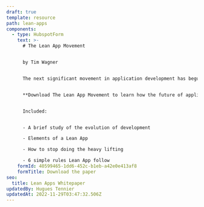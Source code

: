 ```yaml
---
draft: true
template: resource
path: lean-apps
components:
  - type: HubspotForm
    text: >-
      # The Lean App Movement


      by Tim Wagner


      The next significant movement in application development has begun. 


      **Download The Lean App Movement to learn how the future of application development is actually about doing less.**


      Included:


      - A brief study of the evolution of development

      - Elements of a Lean App

      - How to stop doing the heavy lifting 

      - 6 simple rules Lean App follow
    formId: 40599465-1dd6-452c-b1eb-a42e0e413af8
    formTitle: Download the paper
seo:
  title: Lean Apps Whitepaper
updatedBy: Hugues Tennier
updatedAt: 2022-11-29T03:47:32.506Z
---
```

